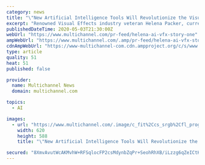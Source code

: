 ```yaml
---
category: news
title: "\"New Artificial Intelligence Tools Will Revolutionize the Visual Effects Industry!\""
excerpt: "Renowned Visual Effects industry veteran Helena Packer, currently marking her 30 anniversary year working within the VFX arena, is"
publishedDateTime: 2020-05-03T21:30:00Z
webUrl: "https://www.multichannel.com/pr-feed/helena-ai-vfx-story-one"
ampWebUrl: "https://www.multichannel.com/.amp/pr-feed/helena-ai-vfx-story-one"
cdnAmpWebUrl: "https://www-multichannel-com.cdn.ampproject.org/c/s/www.multichannel.com/.amp/pr-feed/helena-ai-vfx-story-one"
type: article
quality: 51
heat: 51
published: false

provider:
  name: Multichannel News
  domain: multichannel.com

topics:
  - AI

images:
  - url: "https://www.multichannel.com/.image/c_fit%2Ccs_srgb%2Cfl_progressive%2Cq_auto:good%2Cw_620/MTcyMjk2OTQwNTI3MDM1NjA0/helena-with-camera.jpg"
    width: 620
    height: 588
    title: "\"New Artificial Intelligence Tools Will Revolutionize the Visual Effects Industry!\""

secured: "8XmvAvutWcAKMvhW+RFSqlocFP2csMdynbZqPr+SeohRhXB/iLzzg6qZeICtK48z2QaJsH25MENuQKKoKMi+26EDfXTf6uqnqaflcFQexLl2+snYgQ206syXtq+F6Pec0Mb5Af4WLR+TiCBTwx1WH0+yNQyDtUtac2whWvgFNvjjHzpRjgo/mCFIPqCSm+ENRPS3q0yDaqjZR8xYW4+cV9cuHmeK+fUcizfzQjFMJ1VOFjCXi63rKIldFN0gqAdsobi+gAaKuAFrCrpgFfVxogwTFE0NzDmUwMGgNlhoYO7Bg8Rx6QqGovnOdfF+glbm;vqjPuv82hCks3AdlNfA5Vw=="
---
```


